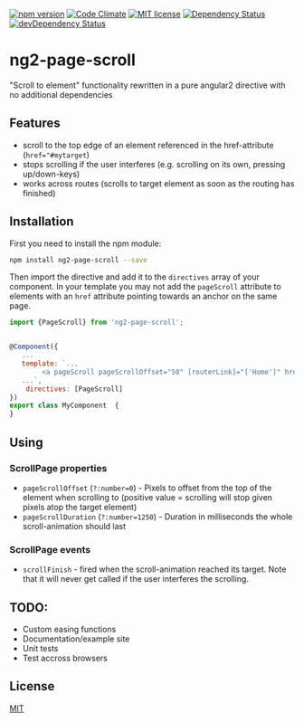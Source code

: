 [![npm version](https://img.shields.io/npm/v/ng2-page-scroll.svg?style=flat)](https://www.npmjs.com/package/ng2-page-scroll)
[![Code Climate](https://codeclimate.com/github/Nolanus/ng2-page-scroll/badges/gpa.svg)](https://codeclimate.com/github/Nolanus/ng2-page-scroll)
[![MIT license](http://img.shields.io/badge/license-MIT-brightgreen.svg)](http://opensource.org/licenses/MIT)
[![Dependency Status](https://david-dm.org/Nolanus/ng2-page-scroll.svg)](https://david-dm.org/Nolanus/ng2-page-scroll)
[![devDependency Status](https://david-dm.org/Nolanus/ng2-page-scroll/dev-status.svg)](https://david-dm.org/Nolanus/ng2-page-scroll#info=devDependencies)

# ng2-page-scroll
"Scroll to element" functionality rewritten in a pure angular2 directive with no additional dependencies

## Features
- scroll to the top edge of an element referenced in the href-attribute (`href="#mytarget`)
- stops scrolling if the user interferes (e.g. scrolling on its own, pressing up/down-keys)
- works across routes (scrolls to target element as soon as the routing has finished)

## Installation
First you need to install the npm module:
```sh
npm install ng2-page-scroll --save
```

Then import the directive and add it to the `directives` array of your component. In your template you may not add the `pageScroll` attribute to elements with an `href` attribute pointing towards an anchor on the same page.
```js
import {PageScroll} from 'ng2-page-scroll';


@Component({
   ...
   template: `...
        <a pageScroll pageScrollOffset="50" [routerLink]="['Home']" href="#myanchor">Go there</a>
   ...`,
    directives: [PageScroll]
})
export class MyComponent  {
}
```

## Using

### ScrollPage properties
- `pageScrollOffset` (`?:number=0`) - Pixels to offset from the top of the element when scrolling to (positive value = scrolling will stop given pixels atop the target element)
- `pageScrollDuration` (`?:number=1250`) - Duration in milliseconds the whole scroll-animation should last 

### ScrollPage events
- `scrollFinish` - fired when the scroll-animation reached its target. Note that it will never get called if the user interferes the scrolling.

## TODO:

* Custom easing functions
* Documentation/example site
* Unit tests
* Test accross browsers

## License

[MIT](LICENSE)
